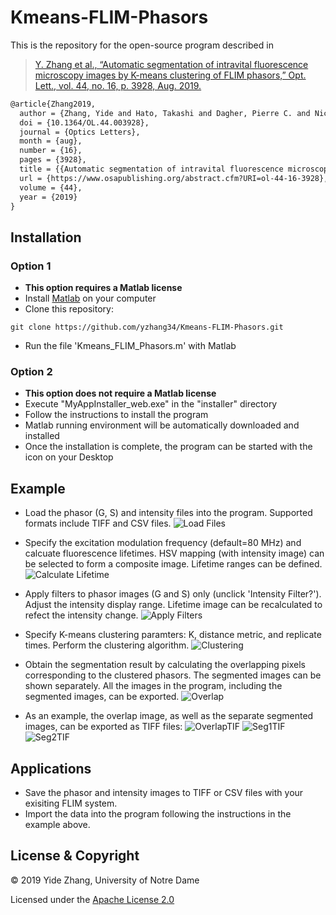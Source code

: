 # Kmeans-FLIM-Phasors

This is the repository for the open-source program described in 
>[Y. Zhang et al., “Automatic segmentation of intravital fluorescence microscopy images by K-means clustering of FLIM phasors,” Opt. Lett., vol. 44, no. 16, p. 3928, Aug. 2019.](https://www.osapublishing.org/ol/abstract.cfm?uri=ol-44-16-3928)
```latex
@article{Zhang2019,
  author = {Zhang, Yide and Hato, Takashi and Dagher, Pierre C. and Nichols, Evan L. and Smith, Cody J. and Dunn, Kenneth W. and Howard, Scott S.},
  doi = {10.1364/OL.44.003928},
  journal = {Optics Letters},
  month = {aug},
  number = {16},
  pages = {3928},
  title = {{Automatic segmentation of intravital fluorescence microscopy images by K-means clustering of FLIM phasors}},
  url = {https://www.osapublishing.org/abstract.cfm?URI=ol-44-16-3928},
  volume = {44},
  year = {2019}
}
```

## Installation
### Option 1
- **This option requires a Matlab license**
- Install [Matlab](https://www.mathworks.com/products/matlab.html) on your computer
- Clone this repository:
```
git clone https://github.com/yzhang34/Kmeans-FLIM-Phasors.git
```
- Run the file 'Kmeans_FLIM_Phasors.m' with Matlab

### Option 2
- **This option does not require a Matlab license**
- Execute "MyAppInstaller_web.exe" in the "installer" directory
- Follow the instructions to install the program
- Matlab running environment will be automatically downloaded and installed
- Once the installation is complete, the program can be started with the icon on your Desktop

## Example
- Load the phasor (G, S) and intensity files into the program. Supported formats include TIFF and CSV files.
![Load Files](tutorials/load_files.gif)

- Specify the excitation modulation frequency (default=80 MHz) and calcuate fluorescence lifetimes. HSV mapping (with intensity image) can be selected to form a composite image. Lifetime ranges can be defined.
![Calculate Lifetime](tutorials/calculate_lifetime.gif)

- Apply filters to phasor images (G and S) only (unclick 'Intensity Filter?'). Adjust the intensity display range. Lifetime image can be recalculated to refect the intensity change.
![Apply Filters](tutorials/apply_filters.gif)

- Specify K-means clustering paramters: K, distance metric, and replicate times. Perform the clustering algorithm.
![Clustering](tutorials/clustering.gif)

- Obtain the segmentation result by calculating the overlapping pixels corresponding to the clustered phasors. The segmented images can be shown separately. All the images in the program, including the segmented images, can be exported.
![Overlap](tutorials/overlap_export.gif)

- As an example, the overlap image, as well as the separate segmented images, can be exported as TIFF files:
![OverlapTIF](tutorials/imageOverlapCluster.jpg)
![Seg1TIF](tutorials/clustered_segment1.jpg)
![Seg2TIF](tutorials/clustered_segment2.jpg)

## Applications
- Save the phasor and intensity images to TIFF or CSV files with your exisiting FLIM system.
- Import the data into the program following the instructions in the example above.


## License & Copyright
© 2019 Yide Zhang, University of Notre Dame

Licensed under the [Apache License 2.0](LICENSE)
